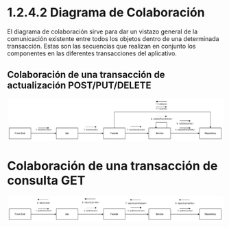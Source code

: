 # 1.2.4.2 Diagrama de Colaboración

El diagrama de colaboración sirve para dar un vistazo general de la comunicación existente entre todos los objetos dentro de una determinada transacción. Estas son las secuencias que realizan en conjunto los componentes en las diferentes transacciones del aplicativo.

## Colaboración de una transacción de actualización POST/PUT/DELETE

![dc-post-put-delete](https://github.com/F3liP3L/Software2-QuickJob-Documentacion/blob/main/assets/vista-procesos/diagrama-colaboracion/diagrama-colaboracion-POST_PUT_DELETE.png)

# Colaboración de una transacción de consulta GET

![dc-get](https://github.com/F3liP3L/Software2-QuickJob-Documentacion/blob/main/assets/vista-procesos/diagrama-colaboracion/diagrama-colaboracion-GET.png)
